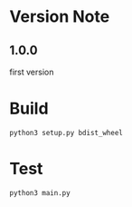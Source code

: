 # Version Note
## 1.0.0
first version

# Build
```
python3 setup.py bdist_wheel
```

# Test
```
python3 main.py
```

